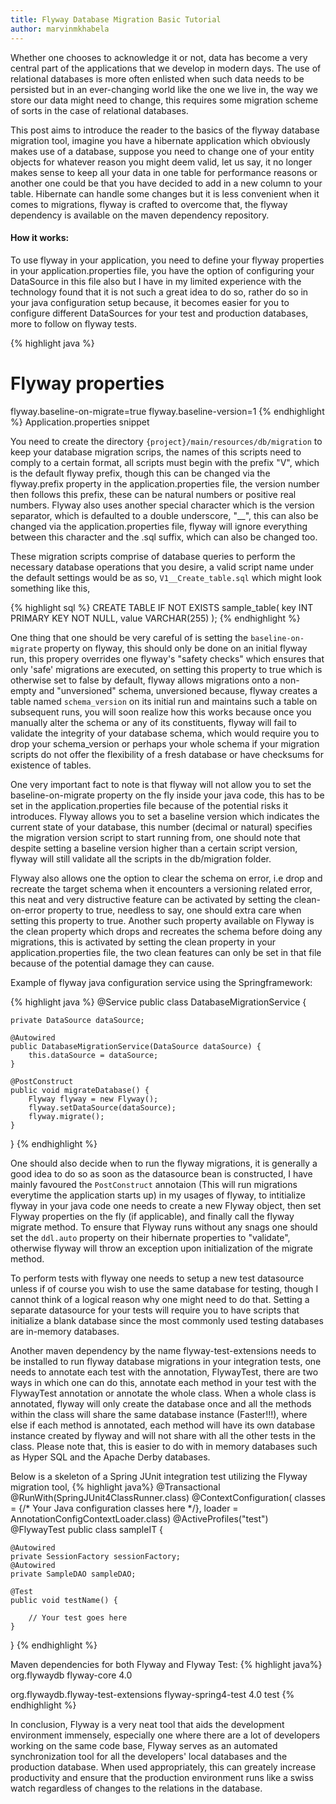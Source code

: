 ```yaml
---
title: Flyway Database Migration Basic Tutorial
author: marvinmkhabela
---
```


Whether one chooses to acknowledge it or not, data has become a very central part of the applications that we develop in modern days. The use of relational databases is more often enlisted when such data needs to be persisted but in an ever-changing world like the one we live in,
the way we store our data might need to change, this requires some migration scheme of sorts in the case of relational databases.

This post aims to introduce the reader to the basics of the flyway database migration tool, imagine you have a hibernate application which obviously makes use of  a database, suppose you need to change one of your entity objects for whatever reason you might deem valid, let us
say, it no longer makes sense to keep all your data in one table for performance reasons or another one could be that you have decided to add in a new column to your table.
Hibernate can handle some changes but it is less convenient when it comes to migrations, flyway is crafted to overcome that, the flyway dependency is available on the maven dependency repository.
<!--more-->

#### How it works:

To use flyway in your application, you need to define your flyway properties in your application.properties file, you have the option of configuring your DataSource in this file also but I have in my limited experience with the technology found that it is not such a great idea to do so, rather do so in your java configuration setup because, it becomes easier for you to configure different DataSources for your test and production databases, more to follow on flyway tests.

{% highlight java %}
# Flyway properties
flyway.baseline-on-migrate=true
flyway.baseline-version=1
{% endhighlight %}
Application.properties snippet

You need to create the directory `{project}/main/resources/db/migration` to keep your database migration scrips, the names of this scripts need to comply to a certain format, all scripts must begin with the prefix "V", which is the default flyway prefix, though this can be changed via the flyway.prefix property in the application.properties file, the version number then follows this prefix, these can be natural numbers or positive real numbers. Flyway also uses another special character which is the version separator, which is defaulted to a double underscore, "__", this can also be changed via the application.properties file, flyway will ignore everything between this character and the .sql suffix, which can also be changed too.

These migration scripts comprise of database queries to perform the necessary database operations that you desire, a valid script name under the default settings would be as so, `V1__Create_table.sql`
which might look something like this,

{% highlight sql %}
CREATE TABLE IF NOT EXISTS sample_table(
	key 	INT PRIMARY KEY NOT NULL,
	value	VARCHAR(255)
);
{% endhighlight %}

One thing that one should be very careful of is setting the `baseline-on-migrate` property on flyway, this should only be done on an initial flyway run, this propery overrides one flyway's "safety checks" which ensures that only 'safe' migrations are executed, on setting this property to true which is otherwise set to false by default, flyway allows migrations onto a non-empty and "unversioned" schema, unversioned because, flyway creates a table named `schema_version` on its initial run and maintains such a table on subsequent runs, you will soon
realize how this works because once you manually alter the schema or any of its constituents, flyway will fail to validate the integrity of your database schema, which would require you to drop your schema_version or perhaps your whole schema if your migration scripts do not
offer the flexibility of a fresh database or have checksums for existence of tables.

One very important fact to note is that flyway will not allow you to set the baseline-on-migrate property on the fly inside your java code, this has to be set in the application.properties file because of the potential risks it introduces. Flyway allows you to set a baseline version which indicates the current state of your database, this number (decimal or natural) specifies the migration version script to start running from, one should note that despite setting a baseline version higher than a certain script version, flyway will still validate all the scripts in the
db/migration folder.

Flyway also allows one the option to clear the schema on error, i.e drop and recreate the target schema when it encounters a versioning related error, this neat and very distructive feature can be activated by setting the clean-on-error property to true, needless to say, one should extra care when setting this property to true. Another such property available on Flyway is the clean property which
drops and recreates the schema before doing any migrations, this is activated by setting the clean property in your application.properties file, the two clean features can only be set in that file because of the potential damage they can cause. 

Example of flyway java configuration service using the Springframework:

{% highlight java %}
@Service
public class DatabaseMigrationService {

    private DataSource dataSource;

    @Autowired
    public DatabaseMigrationService(DataSource dataSource) {
        this.dataSource = dataSource;
    }

    @PostConstruct
    public void migrateDatabase() {
        Flyway flyway = new Flyway();
        flyway.setDataSource(dataSource);
        flyway.migrate();
    }
}
{% endhighlight %}

One should also decide when to run the flyway migrations, it is generally a good idea to do so as soon as the datasource bean is constructed, I have mainly favoured the `PostConstruct` annotaion (This will run migrations everytime the application starts up) in my usages of flyway, to intitialize flyway in your java code one needs to create a new Flyway object, then set Flyway properties on the fly (if applicable), and finally call the flyway migrate method.
To ensure that Flyway runs without any snags one should set the `ddl.auto` property on their hibernate properties to "validate", otherwise flyway will throw an exception upon initialization of the
migrate method. 

To perform tests with flyway one needs to setup a new test datasource unless if of course you wish to use the same database for testing, though I cannot think of a logical reason why one might need to do that. Setting a separate datasource for your tests will require you to have scripts that initialize a blank database since the most commonly used testing databases are in-memory databases.

Another maven dependency by the name flyway-test-extensions needs to be installed to run flyway database migrations in your integration tests, one needs to annotate each test with the annotation, FlywayTest, there are two ways in which one can do this, annotate each method in your test with the FlywayTest annotation or annotate the whole class. When a whole class is annotated, flyway will only create the database once and all the methods within the class will share the same database instance (Faster!!!), where else if each method is annotated, each method will have its own database instance created by flyway and will not share with all the other tests in the class. Please note that, this is easier to do with in memory databases such as Hyper SQL and the Apache Derby databases.

Below is a skeleton of a Spring JUnit integration test utilizing the Flyway migration tool,
{% highlight java%}
@Transactional
@RunWith(SpringJUnit4ClassRunner.class)
@ContextConfiguration(
        classes = {/* Your Java configuration classes here */},
        loader = AnnotationConfigContextLoader.class)
@ActiveProfiles("test")
@FlywayTest
public class sampleIT {

    @Autowired
    private SessionFactory sessionFactory;
    @Autowired
    private SampleDAO sampleDAO;

    @Test
    public void testName() {

        // Your test goes here
    }
}
{% endhighlight %}


Maven dependencies for both Flyway and Flyway Test: 
{% highlight java%}
<dependency>
    <groupId>org.flywaydb</groupId>
    <artifactId>flyway-core</artifactId>
    <version>4.0</version>
 </dependency>

<dependency>
    <groupId>org.flywaydb.flyway-test-extensions</groupId>
    <artifactId>flyway-spring4-test</artifactId>
    <version>4.0</version>
    <scope>test</scope>
</dependency>
{% endhighlight %}

In conclusion, Flyway is a very neat tool that aids the development environment immensely, especially one where there are a lot of developers working on the same code base, Flyway serves as an automated synchronization tool for all the developers' local databases and the production database. When used appropriately, this can greately increase productivity and ensure that the production environment runs like a swiss watch regardless of changes to the relations in the database.
